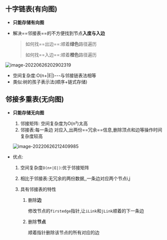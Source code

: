 ## 十字链表(有向图)

- **只能存储有向图**

- 解决==邻接表==的不方便找到节点**入度与入边**

  > 如何找==出边==:顺着**绿色**路径遍历
  >
  > 如何找==入边==:顺着**橙色**路径遍历

![image-20220626202902319](C:\Users\29608\AppData\Roaming\Typora\typora-user-images\image-20220626202902319.png)

- 空间复杂度:O(n+|E|)---与邻接链表法相等
- 类似:树的孩子表示法(顺序+链式存储)



## 邻接多重表(无向图)

- **只能存储无向图**

  1. 邻接矩阵: 空间复杂度为O(n²)太高
  2. 邻接表:每一条边 对应入,出两份==冗余==信息,删除顶点和边等操作时间复杂度较高

  ![image-20220626212409985](C:\Users\29608\AppData\Roaming\Typora\typora-user-images\image-20220626212409985.png)

- 优点:

  1. 空间复杂度`O(n+|E|)`:优于邻接矩阵

  2. 相比于邻接表:无冗余的两份数据,,一条边对应两个节点i,j

  3. 具有邻接表的特性

     1. 删除**边**

        修改节点的`firstedge`指针,让`iLink`和`jLink`顺着的下一条边  

     2. 删除**节点**

        顺着指针删除该节点的所有对应的边

